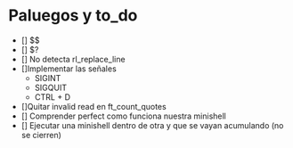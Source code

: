 # Paluegos y to_do
* [] $$
* [] $?
* [] No detecta rl_replace_line
* []Implementar las señales
	* SIGINT
	* SIGQUIT
	* CTRL + D
* []Quitar invalid read en ft_count_quotes
* [] Comprender perfect como funciona nuestra minishell
* [] Ejecutar una minishell dentro de otra y que se vayan acumulando (no se cierren)